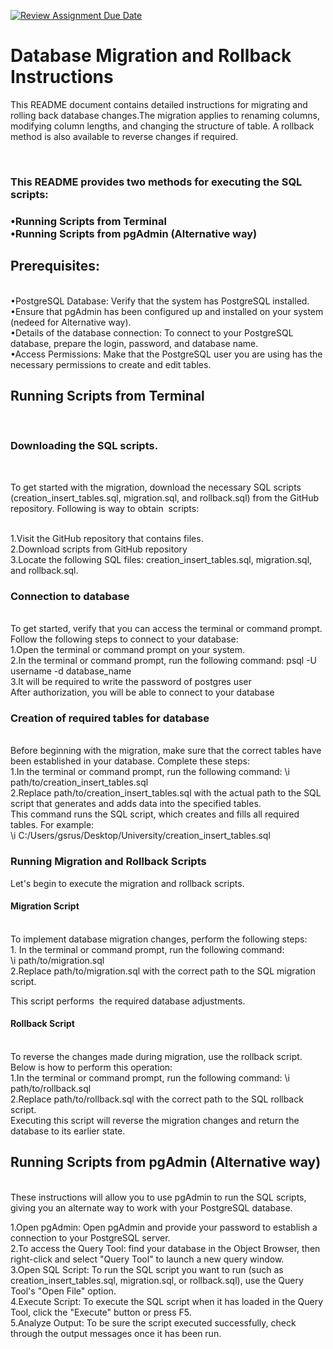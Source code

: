 [![Review Assignment Due Date](https://classroom.github.com/assets/deadline-readme-button-24ddc0f5d75046c5622901739e7c5dd533143b0c8e959d652212380cedb1ea36.svg)](https://classroom.github.com/a/JwSLLxUh)

<h1>Database Migration and Rollback Instructions</h1>

<p>This README document contains detailed instructions for migrating and rolling back database changes.The migration applies to renaming columns, modifying column lengths, and changing the structure of table. A rollback method is also available to reverse changes if required.</p><br>

<h3>This README provides two methods for executing the SQL scripts:<h3>
•Running Scripts from Terminal<br>
•Running Scripts from pgAdmin (Alternative way)<br>

<h2>Prerequisites:</h2><br>
•PostgreSQL Database: Verify that the system has PostgreSQL installed.<br>
•Ensure that pgAdmin has been configured up and installed on your system (nedeed for Alternative way).<br>
•Details of the database connection: To connect to your PostgreSQL database, prepare the login, password, and database name.<br>
•Access Permissions: Make that the PostgreSQL user you are using has the necessary permissions to create and edit tables.<br>


<h2>Running Scripts from Terminal</h2><br>
<h3>Downloading the SQL scripts.</h3><br>
<p>To get started with the migration, download the necessary SQL scripts (creation_insert_tables.sql, migration.sql, and rollback.sql) from the GitHub repository. Following is way to obtain  scripts:</p><br>
1.Visit the GitHub repository that contains files.<br>
2.Download scripts from GitHub repository <br>
3.Locate the following SQL files: creation_insert_tables.sql, migration.sql, and rollback.sql.<br>

<h3>Connection to database</h3> <br>
To get started, verify that you can access the terminal or command prompt. Follow the following steps to connect to your database:<br>
1.Open the terminal or command prompt on your system. <br>
2.In the terminal or command prompt, run the following command: psql -U username -d database_name<br>
3.It will be required to write the password of postgres user<br>
After authorization, you will be able to connect to your database<br>

<h3>Creation of required tables for database</h3> <br>
Before beginning with the migration, make sure that the correct tables have been established in your database. Complete these steps:<br>
1.In the terminal or command prompt, run the following command:  \i  path/to/creation_insert_tables.sql <br>
2.Replace path/to/creation_insert_tables.sql with the actual path to the SQL script that generates and adds data into the specified tables.<br>
This command runs the SQL script, which creates and fills all required tables. For example:<br>
\i  C:/Users/gsrus/Desktop/University/creation_insert_tables.sql

<h3>Running Migration and Rollback Scripts</h3>
Let's begin to execute the migration and rollback scripts.<br>

<h4>Migration Script</h4><br>
To implement database migration changes, perform the following steps:<br>
1. In the terminal or command prompt, run the following command:  <br>
\i  path/to/migration.sql <br>
2.Replace path/to/migration.sql with the correct path to the SQL migration script.<br>

This script performs  the required database adjustments.<br>

<h4>Rollback Script</h4><br>
To reverse the changes made during migration, use the rollback script. Below is how to perform this operation:<br>
1.In the terminal or command prompt, run the following command:  
\i  path/to/rollback.sql <br>
2.Replace path/to/rollback.sql with the correct path to the SQL rollback script.<br>
Executing this script will reverse the migration changes and return the database to its earlier state.


<h2>Running Scripts from pgAdmin (Alternative way)</h2><br>
These instructions will allow you to use pgAdmin to run the SQL scripts, giving you an alternate way to work with your PostgreSQL database.<br>

1.Open pgAdmin: Open pgAdmin and provide your password  to establish a connection to your PostgreSQL server.<br>
2.To access the Query Tool:  find your database in the Object Browser, then right-click and select "Query Tool" to launch a new query window.<br>
3.Open SQL Script: To run the SQL script you want to run (such as creation_insert_tables.sql, migration.sql, or rollback.sql), use the Query Tool's "Open File" option.<br>
4.Execute Script: To execute the SQL script  when it has loaded in the Query Tool, click the "Execute" button or press F5.<br>
5.Analyze Output: To be sure the script executed successfully, check through the output messages once it has been run.<br>


